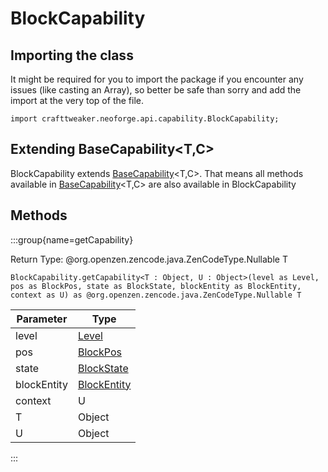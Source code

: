 # BlockCapability

## Importing the class

It might be required for you to import the package if you encounter any issues (like casting an Array), so better be safe than sorry and add the import at the very top of the file.
```zenscript
import crafttweaker.neoforge.api.capability.BlockCapability;
```


## Extending BaseCapability&lt;T,C&gt;

BlockCapability extends [BaseCapability](/neoforge/api/capability/BaseCapability)&lt;T,C&gt;. That means all methods available in [BaseCapability](/neoforge/api/capability/BaseCapability)&lt;T,C&gt; are also available in BlockCapability

## Methods

:::group{name=getCapability}

Return Type: @org.openzen.zencode.java.ZenCodeType.Nullable T

```zenscript
BlockCapability.getCapability<T : Object, U : Object>(level as Level, pos as BlockPos, state as BlockState, blockEntity as BlockEntity, context as U) as @org.openzen.zencode.java.ZenCodeType.Nullable T
```

|  Parameter  |                         Type                         |
|-------------|------------------------------------------------------|
| level       | [Level](/vanilla/api/world/Level)                    |
| pos         | [BlockPos](/vanilla/api/util/math/BlockPos)          |
| state       | [BlockState](/vanilla/api/block/BlockState)          |
| blockEntity | [BlockEntity](/vanilla/api/block/entity/BlockEntity) |
| context     | U                                                    |
| T           | Object                                               |
| U           | Object                                               |


:::


